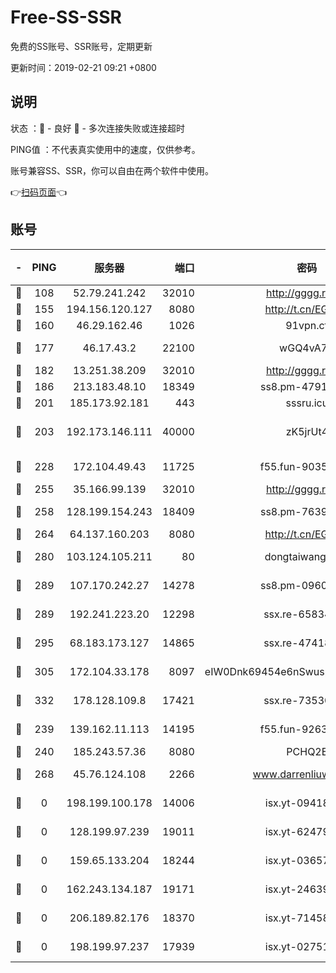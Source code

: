 # Free-SS-SSR

免费的SS账号、SSR账号，定期更新

更新时间：2019-02-21 09:21 +0800

## 说明

状态     ：🙂 - 良好 🙁 - 多次连接失败或连接超时

PING值   ：不代表真实使用中的速度，仅供参考。

账号兼容SS、SSR，你可以自由在两个软件中使用。

👉[扫码页面](https://liesauer.github.io/free-ss-ssr.github.io/)👈

## 账号

|-|PING|服务器|端口|密码|加密方式|区域|
|:----:|:----:|:-----:|-----:|:----:|:----:|:----:|
|🙂|108|52.79.241.242|32010|http://gggg.rocks|chacha20|KR|
|🙂|155|194.156.120.127|8080|http://t.cn/EGJIyrl|rc4-md5|RU|
|🙂|160|46.29.162.46|1026|91vpn.cf|rc4-md5|RU|
|🙂|177|46.17.43.2|22100|wGQ4vA7D|aes-256-gcm|RU|
|🙂|182|13.251.38.209|32010|http://gggg.rocks|chacha20|SG|
|🙂|186|213.183.48.10|18349|ss8.pm-47913593|rc4-md5|RU|
|🙂|201|185.173.92.181|443|sssru.icu|rc4-md5|RU|
|🙂|203|192.173.146.111|40000|zK5jrUt4|chacha20-ietf-poly1305|US|
|🙂|228|172.104.49.43|11725|f55.fun-90356904|aes-256-cfb|SG|
|🙂|255|35.166.99.139|32010|http://gggg.rocks|chacha20|US|
|🙂|258|128.199.154.243|18409|ss8.pm-76398770|aes-256-cfb|SG|
|🙂|264|64.137.160.203|8080|http://t.cn/EGJIyrl|rc4-md5|CA|
|🙂|280|103.124.105.211|80|dongtaiwang.com|aes-256-cfb|US|
|🙂|289|107.170.242.27|14278|ss8.pm-09602432|aes-256-cfb|US|
|🙂|289|192.241.223.20|12298|ssx.re-65834373|aes-256-cfb|US|
|🙂|295|68.183.173.127|14865|ssx.re-47418589|aes-256-cfb|US|
|🙂|305|172.104.33.178|8097|eIW0Dnk69454e6nSwuspv9DmS201tQ0D|aes-256-cfb|SG|
|🙂|332|178.128.109.8|17421|ssx.re-73530139|aes-256-cfb|SG|
|🙂|239|139.162.11.113|14195|f55.fun-92630692|aes-256-cfb|SG|
|🙂|240|185.243.57.36|8080|PCHQ2E|rc4-md5|US|
|🙁|268|45.76.124.108|2266|www.darrenliuwei.com|aes-256-cfb|AU|
|🙁|0|198.199.100.178|14006|isx.yt-09418074|aes-256-cfb|US|
|🙁|0|128.199.97.239|19011|isx.yt-62479185|aes-256-cfb|SG|
|🙁|0|159.65.133.204|18244|isx.yt-03657026|aes-256-cfb|SG|
|🙁|0|162.243.134.187|19171|isx.yt-24639393|aes-256-cfb|US|
|🙁|0|206.189.82.176|18370|isx.yt-71458272|aes-256-cfb|SG|
|🙁|0|198.199.97.237|17939|isx.yt-02751636|aes-256-cfb|US|
